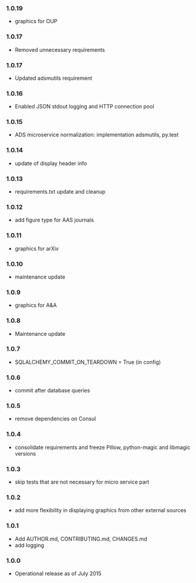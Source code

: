 ### 1.0.19

* graphics for OUP

### 1.0.17

* Removed unnecessary requirements
 
### 1.0.17

* Updated adsmutils requirement
 
### 1.0.16
 
* Enabled JSON stdout logging and HTTP connection pool
 
### 1.0.15

* ADS microservice normalization: implementation adsmutils, py.test

### 1.0.14

* update of display header info

### 1.0.13

* requirements.txt update and cleanup

### 1.0.12

* add figure type for AAS journals

### 1.0.11

* graphics for arXiv

### 1.0.10

* maintenance update

### 1.0.9

* graphics for A&A

### 1.0.8

* Maintenance update

### 1.0.7

* SQLALCHEMY_COMMIT_ON_TEARDOWN = True (in config)

### 1.0.6

* commit after database queries

### 1.0.5

* remove dependencies on Consul

### 1.0.4

* consolidate requirements and freeze Pillow, python-magic and libmagic versions

### 1.0.3

* skip tests that are not necessary for micro service part

### 1.0.2

* add more flexibility in displaying graphics from other external sources

### 1.0.1

* Add AUTHOR.md, CONTRIBUTING.md, CHANGES.md
* add logging

### 1.0.0

* Operational release as of July 2015
